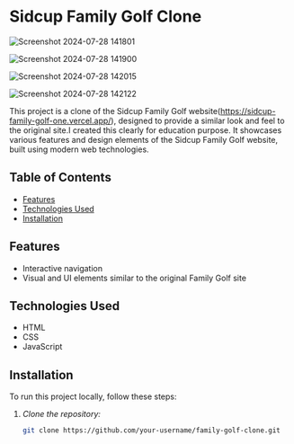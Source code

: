 # Sidcup Family Golf Clone

![Screenshot 2024-07-28 141801](https://github.com/user-attachments/assets/a24081e4-514b-4a06-bfef-2c3c33deb85c)

![Screenshot 2024-07-28 141900](https://github.com/user-attachments/assets/351309a3-81c2-494d-8ca4-7fd7f5bb4e53)

![Screenshot 2024-07-28 142015](https://github.com/user-attachments/assets/ef2fb44c-86a0-464f-91fc-22a119899d8c)

![Screenshot 2024-07-28 142122](https://github.com/user-attachments/assets/c174536f-cad0-42e3-ba56-6a68d82d500b)

This project is a clone of the Sidcup Family Golf website(https://sidcup-family-golf-one.vercel.app/), designed to provide a similar look and feel to the original site.I created this clearly for education purpose. It showcases various features and design elements of the Sidcup Family Golf website, built using modern web technologies.


## Table of Contents

- [Features](#features)
- [Technologies Used](#technologies-used)
- [Installation](#installation)


## Features

- Interactive navigation
- Visual and UI elements similar to the original Family Golf site

## Technologies Used

- HTML
- CSS
- JavaScript

## Installation

To run this project locally, follow these steps:

1. *Clone the repository:*

   ```bash
   git clone https://github.com/your-username/family-golf-clone.git 

